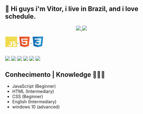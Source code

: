 ##  👋 Hi guys i'm Vitor, i live in Brazil, and i love schedule.
<div align="center">
  <a href="https://github.com/Vmferreira-dev">
  <img height="148em" src="https://github-readme-stats.vercel.app/api?username=VMferreira-dev&show_icons=true&theme=omni&include_all_commits=true&count_private=true"/> 
  <img height="148em" src="https://github-readme-stats.vercel.app/api/top-langs/?username=VMferreira-dev&layout=compact&langs_count=7&theme=omni"/>
    </div>
  
  <div style="display: inline_block"><br>
    <img align="center" alt="Rafa-Js" height="35" width="40" src="https://raw.githubusercontent.com/devicons/devicon/master/icons/javascript/javascript-plain.svg">
  <img align="center" alt="Rafa-HTML" height="35" width="40" src="https://raw.githubusercontent.com/devicons/devicon/master/icons/html5/html5-original.svg">
  <img align="center" alt="Rafa-CSS" height="35" width="40" src="https://raw.githubusercontent.com/devicons/devicon/master/icons/css3/css3-original.svg">
  </div>
  
  
  ##
    
<div> 
  <a href="https://www.youtube.com/channel/UCJFoXuvYBnLAtsQyIpJ3CLg/featured" target="_blank"><img src="https://img.shields.io/badge/YouTube-FF0000?style=for-the-badge&logo=youtube&logoColor=white" target="_blank"></a>
  <a href="https://www.instagram.com/vitor_mariotti2008/" target="_blank"><img src="https://img.shields.io/badge/-Instagram-%23E4405F?style=for-the-badge&logo=instagram&logoColor=white" target="_blank"></a>
 	<a href="https://www.twitch.tv/itz_v1t" target="_blank"><img src="https://img.shields.io/badge/Twitch-9146FF?style=for-the-badge&logo=twitch&logoColor=white" target="_blank"></a>
 <a href="" target="_blank"><img src="https://img.shields.io/badge/Discord-7289DA?style=for-the-badge&logo=discord&logoColor=white" target="_blank"></a> 
  <a href = "mailto:contatovmfcr7@gmail.com"><img src="https://img.shields.io/badge/-Gmail-%23333?style=for-the-badge&logo=gmail&logoColor=white" target="_blank"></a>
  <a href="" target="_blank"><img src="https://img.shields.io/badge/-LinkedIn-%230077B5?style=for-the-badge&logo=linkedin&logoColor=white" target="_blank"></a> 
 
## Conhecimento | Knowledge 👨🏽‍💻
- JavaScript (Beginner)
- HTML (Intermediary)
- CSS (Beginner)
- English (Intermediary)
- windows 10 (advanced)







